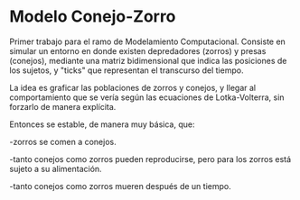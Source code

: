 # Modelo Conejo-Zorro

Primer trabajo para el ramo de Modelamiento Computacional. Consiste en simular un entorno en donde existen depredadores (zorros) y presas (conejos), mediante una matriz bidimensional que indica las posiciones de los sujetos, y "ticks" que representan el transcurso del tiempo.

La idea es graficar las poblaciones de zorros y conejos, y llegar al comportamiento que se vería según las ecuaciones de Lotka-Volterra, sin forzarlo de manera explícita.

Entonces se estable, de manera muy básica, que: 

\-zorros se comen a conejos.

\-tanto conejos como zorros pueden reproducirse, pero para los zorros está sujeto a su alimentación.

\-tanto conejos como zorros mueren después de un tiempo.

